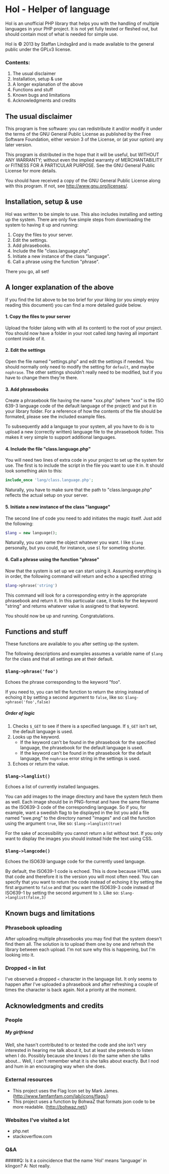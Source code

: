 Hol - Helper of language
========================

Hol is an unofficial PHP library that helps you with the handling of multiple languages in your PHP project. It is not yet fully tested or fleshed out, but should contain most of what is needed for simple use.

Hol is © 2013 by Staffan Lindsgård and is made available to the general public under the GPLv3 license.

### Contents:
1. The usual disclaimer
2. Installation, setup & use
3. A longer explanation of the above
4. Functions and stuff
5. Known bugs and limitations
6. Acknowledgments and credits


The usual disclaimer
--------------------

This program is free software: you can redistribute it and/or modify
it under the terms of the GNU General Public License as published by
the Free Software Foundation, either version 3 of the License, or
(at your option) any later version.

This program is distributed in the hope that it will be useful,
but WITHOUT ANY WARRANTY; without even the implied warranty of
MERCHANTABILITY or FITNESS FOR A PARTICULAR PURPOSE.  See the
GNU General Public License for more details.

You should have received a copy of the GNU General Public License
along with this program.  If not, see http://www.gnu.org/licenses/.


Installation, setup & use
-------------------------

Hol was written to be simple to use. This also includes installing and setting up the system. There are only five simple steps from downloading the system to having it up and running:

1. Copy the files to your server.
2. Edit the settings.
3. Add phrasebooks.
4. Include the file "class.language.php".
5. Initiate a new instance of the class "language".
6. Call a phrase using the function "phrase".

There you go, all set!


A longer explanation of the above
---------------------------------

If you find the list above to be too brief for your liking (or you simply enjoy reading this document) you can find a more detailed guide below.

#### 1. Copy the files to your server
Upload the folder (along with with all its content) to the root of your project. You should now have a folder in your root called *lang* having all important content inside of it.

#### 2. Edit the settings
Open the file named "settings.php" and edit the settings if needed. You should normally only need to modify the setting for `default`, and maybe `nophrase`. The other settings shouldn't really need to be modified, but if you have to change them they're there.

#### 3. Add phrasebooks
Create a phrasebook file having the name "xxx.php" (where "xxx" is the ISO 639-3 language code of the default language of the project) and put it in your library folder. For a reference of how the contents of the file should be formated, please see the included example files.

To subsequently add a language to your system, all you have to do is to upload a new (correctly written) language file to the phrasebook folder. This makes it very simple to support additional languages.

#### 4. Include the file "class.language.php"
You will need two lines of extra code in your project to set up the system for use. The first is to include the script in the file you want to use it in. It should look something akin to this:

```php
include_once 'lang/class.language.php';
```

Naturally, you have to make sure that the path to "class.language.php" reflects the actual setup on your server.

#### 5. Initiate a new instance of the class "language"
The second line of code you need to add initiates the magic itself. Just add the following:

```php
$lang = new language();
```

Naturally, you can name the object whatever you want. I like `$lang` personally, but you could, for instance, use `$l` for someting shorter.

#### 6. Call a phrase using the function "phrase"
Now that the system is set up we can start using it. Assuming everything is in order, the following command will return and echo a specified string:

```php
$lang->phrase('string')
```

This command will look for a corresponding entry in the appropriate phrasebook and return it. In this particualar case, it looks for the keyword "string" and returns whatever value is assigned to that keyword.

You should now be up and running. Congratulations.


Functions and stuff
-------------------

These functions are available to you after setting up the system.

The following descriptions and examples assumes a variable name of `$lang` for the class and that all settings are at their default.

### `$lang->phrase('foo')`
Echoes the phrase corresponding to the keyword "foo".

If you need to, you can tell the function to return the string instead of echoing it by setting a second argument to `false`, like so: `$lang->phrase('foo',false)`

##### Order of logic
1. Checks `$_GET` to see if there is a specified language. If `$_GET` isn't set, the default language is used.
2. Looks up the keyword.
	* If the keyword can't be found in the phrasebook for the specified language, the phrasebook for the default language is used.
	* If the keyword can't be found in the phrasebook for the default language, the `nophrase` error string in the settings is used.
3. Echoes or return the value.

### `$lang->langlist()`
Echoes a list of currently installed languages.

You can add images to the image directory and have the system fetch them as well. Each image should be in PNG-format and have the same filename as the ISO639-3 code of the corresponding language. So if you, for example, want a swedish flag to be displayed in the list you add a file named "swe.png" to the directory named "images" and call the function using the argument `true`, like so: `$lang->langlist(true)`

For the sake of accessibility you cannot return a list without text. If you only want to display the images you should instead hide the text using CSS.

### `$lang->langcode()`
Echoes the ISO639 language code for the currently used language.

By default, the ISO639-1 code is echoed. This is done because HTML uses that code and therefore it is the version you will most often need. You can specify that you want to return the code instead of echoing it by setting the first argument to `false` and that you want the ISO639-3 code instead of ISO639-1 by setting the second argument to `3`. Like so: `$lang->langlist(false,3)`


Known bugs and limitations
--------------------------

### Phrasebook uploading
After uploading multiple phrasebooks you may find that the system doesn't find them all. The solution is to upload them one by one and refresh the library between each upload. I'm not sure why this is happening, but I'm looking into it.

### Dropped `<` in list
I've observed a dropped `<` character in the language list. It only seems to happen after I've uploaded a phrasebook and after refreshing a couple of times the character is back again. Not a priority at the moment.


Acknowledgments and credits
---------------------------

### People

##### My girlfriend
Well, she hasn't contributed to or tested the code and she isn't very interested in hearing me talk about it, but at least she pretends to listen when I do. Possibly because she knows I do the same when she talks about... Well, I can't remember what it is she talks about exactly. But I nod and hum in an encouraging way when she does.

### External resources
* This project uses the Flag Icon set by Mark James. (http://www.famfamfam.com/lab/icons/flags/)
* This project uses a function by BohwaZ that formats json code to be more readable. (http://bohwaz.net/)

### Websites I've visited a lot
* php.net
* stackoverflow.com

### Q&A

#####Q: Is it a coincidence that the name 'Hol' means 'language' in klingon?
A: Not really.